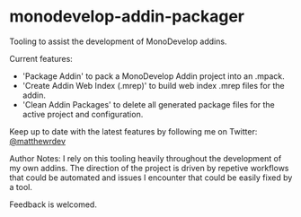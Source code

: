 # monodevelop-addin-packager

Tooling to assist the development of MonoDevelop addins.

Current features:
 - 'Package Addin' to pack a MonoDevelop Addin project into an .mpack.
 - 'Create Addin Web Index (.mrep)' to build web index .mrep files for the addin.
 - 'Clean Addin Packages' to delete all generated package files for the active project and configuration.

Keep up to date with the latest features by following me on Twitter: [@matthewrdev](https://twitter.com/matthewrdev)

Author Notes:
I rely on this tooling heavily throughout the development of my own addins. The direction of the project is driven by repetive workflows that could be automated and issues I encounter that could be easily fixed by a tool. 

Feedback is welcomed.
